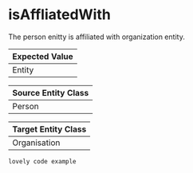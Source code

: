 # isAffliatedWith
 
The person enitty is affiliated with organization entity.

| Expected Value |        
| ------------- |
| Entity          | 


| Source Entity Class |        
| ------------- |
| Person         | 


| Target Entity Class |        
| ------------- |
| Organisation         | 

```
lovely code example 
```